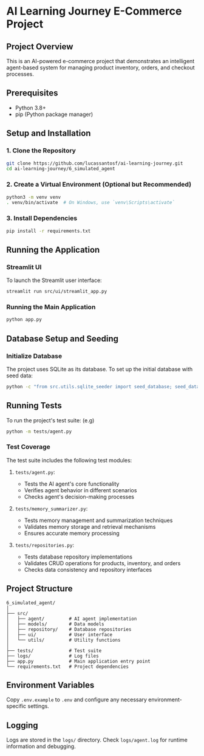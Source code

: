 # AI Learning Journey E-Commerce Project

## Project Overview
This is an AI-powered e-commerce project that demonstrates an intelligent agent-based system for managing product inventory, orders, and checkout processes.

## Prerequisites
- Python 3.8+
- pip (Python package manager)

## Setup and Installation

### 1. Clone the Repository
```bash
git clone https://github.com/lucassantosf/ai-learning-journey.git
cd ai-learning-journey/6_simulated_agent
```

### 2. Create a Virtual Environment (Optional but Recommended)
```bash
python3 -m venv venv
. venv/bin/activate  # On Windows, use `venv\Scripts\activate`
```

### 3. Install Dependencies
```bash
pip install -r requirements.txt
```

## Running the Application

### Streamlit UI
To launch the Streamlit user interface:
```bash
streamlit run src/ui/streamlit_app.py
```

### Running the Main Application
```bash
python app.py
```

## Database Setup and Seeding

### Initialize Database
The project uses SQLite as its database. To set up the initial database with seed data:
```bash
python -c "from src.utils.sqlite_seeder import seed_database; seed_database()"
```

## Running Tests
To run the project's test suite: (e.g)
```bash
python -m tests/agent.py
```

### Test Coverage
The test suite includes the following test modules:

1. `tests/agent.py`: 
   - Tests the AI agent's core functionality
   - Verifies agent behavior in different scenarios
   - Checks agent's decision-making processes

2. `tests/memory_summarizer.py`:
   - Tests memory management and summarization techniques
   - Validates memory storage and retrieval mechanisms
   - Ensures accurate memory processing

3. `tests/repositories.py`:
   - Tests database repository implementations
   - Validates CRUD operations for products, inventory, and orders
   - Checks data consistency and repository interfaces

## Project Structure
```
6_simulated_agent/
│
├── src/
│   ├── agent/         # AI agent implementation
│   ├── models/        # Data models
│   ├── repository/    # Database repositories
│   ├── ui/            # User interface
│   └── utils/         # Utility functions
│
├── tests/             # Test suite
├── logs/              # Log files
├── app.py             # Main application entry point
└── requirements.txt   # Project dependencies
```

## Environment Variables
Copy `.env.example` to `.env` and configure any necessary environment-specific settings.

## Logging
Logs are stored in the `logs/` directory. Check `logs/agent.log` for runtime information and debugging.